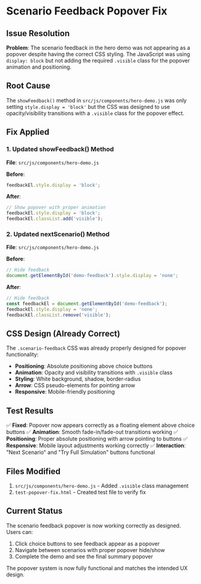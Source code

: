 # Scenario Feedback Popover Fix

## Issue Resolution
**Problem**: The scenario feedback in the hero demo was not appearing as a popover despite having the correct CSS styling. The JavaScript was using `display: block` but not adding the required `.visible` class for the popover animation and positioning.

## Root Cause
The `showFeedback()` method in `src/js/components/hero-demo.js` was only setting `style.display = 'block'` but the CSS was designed to use opacity/visibility transitions with a `.visible` class for the popover effect.

## Fix Applied

### 1. Updated showFeedback() Method
**File**: `src/js/components/hero-demo.js`

**Before**:
```javascript
feedbackEl.style.display = 'block';
```

**After**:
```javascript
// Show popover with proper animation
feedbackEl.style.display = 'block';
feedbackEl.classList.add('visible');
```

### 2. Updated nextScenario() Method
**File**: `src/js/components/hero-demo.js`

**Before**:
```javascript
// Hide feedback
document.getElementById('demo-feedback').style.display = 'none';
```

**After**:
```javascript
// Hide feedback
const feedbackEl = document.getElementById('demo-feedback');
feedbackEl.style.display = 'none';
feedbackEl.classList.remove('visible');
```

## CSS Design (Already Correct)
The `.scenario-feedback` CSS was already properly designed for popover functionality:

- **Positioning**: Absolute positioning above choice buttons
- **Animation**: Opacity and visibility transitions with `.visible` class
- **Styling**: White background, shadow, border-radius
- **Arrow**: CSS pseudo-elements for pointing arrow
- **Responsive**: Mobile-friendly positioning

## Test Results
✅ **Fixed**: Popover now appears correctly as a floating element above choice buttons
✅ **Animation**: Smooth fade-in/fade-out transitions working
✅ **Positioning**: Proper absolute positioning with arrow pointing to buttons
✅ **Responsive**: Mobile layout adjustments working correctly
✅ **Interaction**: "Next Scenario" and "Try Full Simulation" buttons functional

## Files Modified
1. `src/js/components/hero-demo.js` - Added `.visible` class management
2. `test-popover-fix.html` - Created test file to verify fix

## Current Status
The scenario feedback popover is now working correctly as designed. Users can:
1. Click choice buttons to see feedback appear as a popover
2. Navigate between scenarios with proper popover hide/show
3. Complete the demo and see the final summary popover

The popover system is now fully functional and matches the intended UX design.
